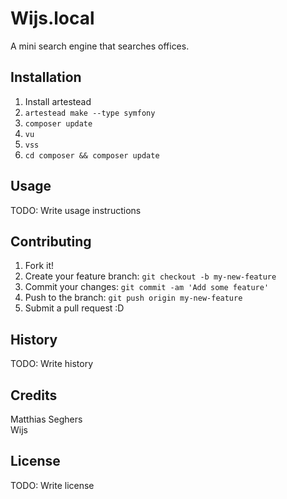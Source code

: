 # Wijs.local

A mini search engine that searches offices.

## Installation

1. Install artestead
2. `artestead make --type symfony`
3. `composer update`
4. `vu`
5. `vss`
6. `cd composer && composer update`

## Usage

TODO: Write usage instructions

## Contributing

1. Fork it!
2. Create your feature branch: `git checkout -b my-new-feature`
3. Commit your changes: `git commit -am 'Add some feature'`
4. Push to the branch: `git push origin my-new-feature`
5. Submit a pull request :D

## History

TODO: Write history

## Credits

Matthias Seghers  
Wijs

## License

TODO: Write license
